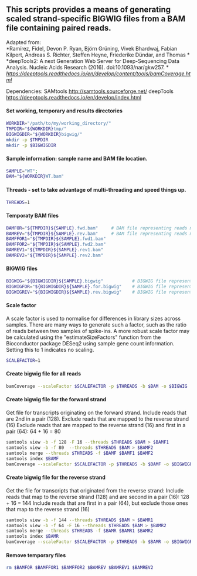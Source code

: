 ## This scripts provides a means of generating scaled strand-specific BIGWIG files from a BAM file containing paired reads.

Adapted from:<br>
*Ramírez, Fidel, Devon P. Ryan, Björn Grüning, Vivek Bhardwaj, Fabian Kilpert, Andreas S. Richter, Steffen Heyne, Friederike Dündar, and Thomas  *
*deepTools2: A next Generation Web Server for Deep-Sequencing Data Analysis. Nucleic Acids Research (2016). doi:10.1093/nar/gkw257.  *
*https://deeptools.readthedocs.io/en/develop/content/tools/bamCoverage.html*

Dependencies:
    SAMtools     http://samtools.sourceforge.net/
    deepTools    https://deeptools.readthedocs.io/en/develop/index.html


#### Set working, temporary and results directories
```bash
WORKDIR="/path/to/my/working_directory/"
TMPDIR="${WORKDIR}tmp/"
BIGWIGDIR="${WORKDIR}bigwig/"
mkdir -p $TMPDIR
mkdir -p $BIGWIGDIR
```


#### Sample information: sample name and BAM file location.
```bash
SAMPLE="WT";
BAM="${WORKDIR}WT.bam"
```


#### Threads - set to take advantage of multi-threading and speed things up.
```bash
THREADS=1
```


#### Temporaty BAM files
```bash
BAMFOR="${TMPDIR}${SAMPLE}.fwd.bam"     # BAM file representing reads mapping to forward strand
BAMREV="${TMPDIR}${SAMPLE}.rev.bam"     # BAM file representing reads mapping to reverse strand
BAMFFOR1="${TMPDIR}${SAMPLE}.fwd1.bam"
BAMFFOR2="${TMPDIR}${SAMPLE}.fwd2.bam"
BAMREV1="${TMPDIR}${SAMPLE}.rev1.bam"
BAMREV2="${TMPDIR}${SAMPLE}.rev2.bam"
```


#### BIGWIG files
```bash
BIGWIG="${BIGWIGDIR}${SAMPLE}.bigwig"           # BIGWIG file representing all reads
BIGWIGFOR="${BIGWIGDIR}${SAMPLE}.for.bigwig"    # BIGWIG file representing reads mapping to forward strand
BIGWIGREV="${BIGWIGDIR}${SAMPLE}.rev.bigwig"    # BIGWIG file representing reads mapping to reverse strand
```

#### Scale factor
A scale factor is used to normalise for differences in library sizes across samples.  There are many ways to generate such a factor, such as the ratio of reads between two samples of spike-ins.  A more robust scale factor may be calculated using the "estimateSizeFactors" function from the Bioconductor package DESeq2 using sample gene count information.  Setting this to 1 indicates no scaling.
```bash
SCALEFACTOR=1
```


#### Create bigwig file for all reads
```bash
bamCoverage --scaleFactor $SCALEFACTOR -p $THREADS -b $BAM -o $BIGWIG
```


#### Create bigwig file for the forward strand
Get file for transcripts originating on the forward strand.
Include reads that are 2nd in a pair (128).  Exclude reads that are mapped to the reverse strand (16)
Exclude reads that are mapped to the reverse strand (16) and first in a pair (64): 64 + 16 = 80
```bash
samtools view -b -f 128 -F 16 --threads $THREADS $BAM > $BAMF1
samtools view -b -f 80  --threads $THREADS $BAM > $BAMF2
samtools merge --threads $THREADS -f $BAMF $BAMF1 $BAMF2
samtools index $BAMF
bamCoverage --scaleFactor $SCALEFACTOR -p $THREADS -b $BAMF -o $BIGWIGFOR
```


#### Create bigwig file for the reverse strand
Get the file for transcripts that originated from the reverse strand:
Include reads that map to the reverse strand (128) and are second in a pair (16): 128 + 16 = 144
Include reads that are first in a pair (64), but exclude those ones that map to the reverse strand (16)
```bash
samtools view -b -f 144 --threads $THREADS $BAM > $BAMR1
samtools view -b -f 64 -F 16 --threads $THREADS $BAM > $BAMR2
samtools merge --threads $THREADS -f $BAMR $BAMR1 $BAMR2
samtools index $BAMR
bamCoverage --scaleFactor $SCALEFACTOR -p $THREADS -b $BAMR -o $BIGWIGREV
```


#### Remove temporary files
```bash
rm $BAMFOR $BAMFFOR1 $BAMFFOR2 $BAMREV $BAMREV1 $BAMREV2
```
